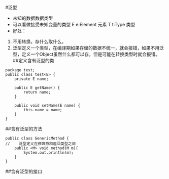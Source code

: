 #泛型
* 未知的数据数据类型
* 可以看做接受未知变量的类型
E e:Element 元素
T t:Type 类型
* 好处：
1. 不用转换，存什么取什么。
2. 泛型定义一个类型，在编译期如果存储的数据不统一，就会报错，如果不用泛型，定义一个Object虽然什么都可以存，但是可能在转换类型时就会报错。
##定义含有泛型的类
```
package test;
public class test<E> {
    private E name;

    public E getName() {
        return name;
    }

    public void setName(E name) {
        this.name = name;
    }
}

```

##含有泛型的方法
```
public class GenericMethod {
//    泛型定义在修饰符和返回类型之间
    public <M> void method(M m){
        System.out.println(m);
    }
}
```

##含有泛型的接口